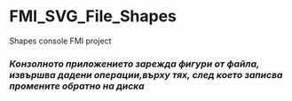 # FMI_SVG_File_Shapes
Shapes console FMI project 
### *Конзолното приложението зарежда фигури от файла, извършва дадени операции,върху тях, след което записва промените обратно на диска*

